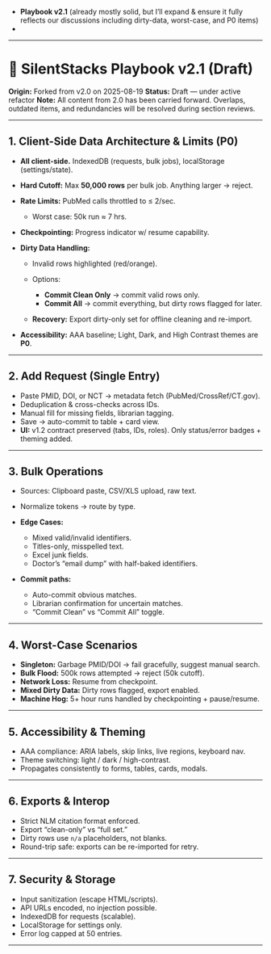 
* **Playbook v2.1** (already mostly solid, but I’ll expand & ensure it fully reflects our discussions including dirty-data, worst-case, and P0 items)
*
---

# 📘 SilentStacks Playbook v2.1 (Draft)

**Origin:** Forked from v2.0 on 2025-08-19
**Status:** Draft — under active refactor
**Note:** All content from 2.0 has been carried forward.
Overlaps, outdated items, and redundancies will be resolved during section reviews.

---

## 1. Client-Side Data Architecture & Limits (P0)

* **All client-side.** IndexedDB (requests, bulk jobs), localStorage (settings/state).
* **Hard Cutoff:** Max **50,000 rows** per bulk job. Anything larger → reject.
* **Rate Limits:** PubMed calls throttled to ≤ 2/sec.

  * Worst case: 50k run ≈ 7 hrs.
* **Checkpointing:** Progress indicator w/ resume capability.
* **Dirty Data Handling:**

  * Invalid rows highlighted (red/orange).
  * Options:

    * **Commit Clean Only** → commit valid rows only.
    * **Commit All** → commit everything, but dirty rows flagged for later.
  * **Recovery:** Export dirty-only set for offline cleaning and re-import.
* **Accessibility:** AAA baseline; Light, Dark, and High Contrast themes are **P0**.

---

## 2. Add Request (Single Entry)

* Paste PMID, DOI, or NCT → metadata fetch (PubMed/CrossRef/CT.gov).
* Deduplication & cross-checks across IDs.
* Manual fill for missing fields, librarian tagging.
* Save → auto-commit to table + card view.
* **UI:** v1.2 contract preserved (tabs, IDs, roles). Only status/error badges + theming added.

---

## 3. Bulk Operations

* Sources: Clipboard paste, CSV/XLS upload, raw text.
* Normalize tokens → route by type.
* **Edge Cases:**

  * Mixed valid/invalid identifiers.
  * Titles-only, misspelled text.
  * Excel junk fields.
  * Doctor’s “email dump” with half-baked identifiers.
* **Commit paths:**

  * Auto-commit obvious matches.
  * Librarian confirmation for uncertain matches.
  * “Commit Clean” vs “Commit All” toggle.

---

## 4. Worst-Case Scenarios

* **Singleton:** Garbage PMID/DOI → fail gracefully, suggest manual search.
* **Bulk Flood:** 500k rows attempted → reject (50k cutoff).
* **Network Loss:** Resume from checkpoint.
* **Mixed Dirty Data:** Dirty rows flagged, export enabled.
* **Machine Hog:** 5+ hour runs handled by checkpointing + pause/resume.

---

## 5. Accessibility & Theming

* AAA compliance: ARIA labels, skip links, live regions, keyboard nav.
* Theme switching: light / dark / high-contrast.
* Propagates consistently to forms, tables, cards, modals.

---

## 6. Exports & Interop

* Strict NLM citation format enforced.
* Export “clean-only” vs “full set.”
* Dirty rows use `n/a` placeholders, not blanks.
* Round-trip safe: exports can be re-imported for retry.

---

## 7. Security & Storage

* Input sanitization (escape HTML/scripts).
* API URLs encoded, no injection possible.
* IndexedDB for requests (scalable).
* LocalStorage for settings only.
* Error log capped at 50 entries.

---


